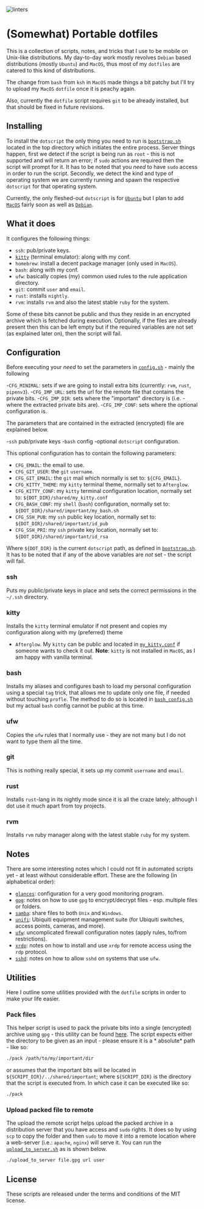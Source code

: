 ![linters](https://github.com/andylamp/dotfiles/workflows/Shell%20Lint/badge.svg)

# (Somewhat) Portable dotfiles

This is a collection of scripts, notes, and tricks that I use to be mobile on Unix-like distributions. My day-to-day
work mostly revolves `Debian` based distributions (mostly `Ubuntu`) and `MacOS`, thus most of my `dotfiles` are catered
to this kind of distributions.

The change from `bash` from `ksh` in `MacOS` made things a bit patchy but I'll try to upload my `MacOS` `dotfile` once
it is peachy again.

Also, currently the `dotfile` script requires `git` to be already installed, but that should be fixed in future
revisions.

## Installing

To install the `dotscript` the only thing you need to run is [`bootstrap.sh`](bootstrap.sh) located in the top directory
which initiates the entire process. Server things happen, first we detect if the script is being run as `root` - this is
not supported and will return an error; if `sudo` actions are required then the script will prompt for it. It has to be
noted that you *need* to have `sudo` access in order to run the script. Secondly, we detect the kind and type of
operating system we are currently running and spawn the respective `dotscript` for that operating system.

Currently, the only fleshed-out `dotscript` is for [`Ubuntu`](ubuntu-distro/dot_script_ubuntu.sh) but I plan to
add [`MacOS`](macos/dot_script_macos.sh) fairly soon as well as [`Debian`](debian-distro/dot_script_debian.sh).

## What it does

It configures the following things:

- `ssh`: pub/private keys.
- [`kitty`](https://github.com/kovidgoyal/kitty) (terminal emulator): along with my conf.
- `homebrew`: install a decent package manager (only used in `MacOS`).
- `bash`: along with my conf.
- `ufw`: basically copies (my) common used rules to the rule application directory.
- `git`: commit `user` and `email`.
- `rust`: installs `nightly`.
- `rvm`: installs `rvm` and also the latest stable `ruby` for the system.

Some of these bits cannot be public and thus they reside in an encrypted archive which is fetched during execution.
Optionally, if the files are already present then this can be left empty but if the required variables are not set (as
explained later on), then the script will fail.

## Configuration

Before executing your *need* to set the parameters in [`config.sh`](notes/xrdp.md) - mainly the following

-`CFG_MINIMAL`: sets if we are going to install extra bits (currently: `rvm`, `rust`, `pipenv3`). -`CFG_IMP_URL`: sets
the url for the remote file that contains the private bits. -`CFG_IMP_DIR`: sets where the "important" directory is
(i.e. - where the extracted private bits are). -`CFG_IMP_CONF`: sets where the optional configuration is.

The parameters that are contained in the extracted (encrypted) file are explained below.

-`ssh` pub/private keys -`bash` config -optional `dotscript` configuration.

This optional configuration has to contain the following parameters:

- `CFG_EMAIL`: the email to use.
- `CFG_GIT_USER`: the `git` `username`.
- `CFG_GIT_EMAIL`: the `git` mail which normally is set to: `${CFG_EMAIL}`.
- `CFG_KITTY_THEME`: my `kitty` terminal theme, normally set to `Afterglow`.
- `CFG_KITTY_CONF`: my `kitty` terminal configuration location, normally set to: `${DOT_DIR}/shared/my_kitty.conf`
- `CFG_BASH_CONF`: my `shell` (`bash`) configuration, normally set to: `${DOT_DIR}/shared/important/my_bash.sh`
- `CFG_SSH_PUB`: my `ssh` public key location, normally set to: `${DOT_DIR}/shared/important/id_pub`
- `CFG_SSH_PRI`: my `ssh` private key location, normally set to: `${DOT_DIR}/shared/important/id_rsa`

Where `${DOT_DIR}` is the current `dotscript` path, as defined in [`bootstrap.sh`](bootstrap.sh). It has to be noted
that if any of the above variables are *not* set - the script will fail.

### ssh

Puts my public/private keys in place and sets the correct permissions in the `~/.ssh` directory.

### kitty

Installs the `kitty` terminal emulator if not present and copies my configuration along with my (preferred) theme

- `Afterglow`. My `kitty` can be public and located in [`my_kitty.conf`](shared/my_kitty.conf) if someone wants to check
  it out. **Note**: `kitty` is not installed in `MacOS`, as I am happy with vanilla terminal.

### bash

Installs my aliases and configures bash to load my personal configuration using a special `tag` trick, that allows me to
update only one file, if needed without touching `profle`. The method to do so is located
in [`bash_config.sh`](shared/bash_config.sh) but my actual `bash` config cannot be public at this time.

### ufw

Copies the `ufw` rules that I normally use - they are not many but I do not want to type them all the time.

### git

This is nothing really special, it sets up my commit `username` and `email`.

### rust

Installs `rust`-lang in its nightly mode since it is all the craze lately; although I dot use it much apart from toy
projects.

### rvm

Installs `rvm` ruby manager along with the latest stable `ruby` for my system.

## Notes

There are some interesting notes which I could not fit in automated scripts yet - at least without considerable effort.
These are the following (in alphabetical order):

- [`glances`](notes/glances.md): configuration for a very good monitoring program.
- [`gpg`](notes/gpg.md): notes on how to use `gpg` to encrypt/decrypt files - esp. multiple files or folders.
- [`samba`](notes/samba.md): share files to both `Unix` and `Windows`.
- [`unifi`](notes/unifi.md): Ubiquiti equipment management suite (for Ubiquiti switches, access points, cameras, and
  more).
- [`ufw`](notes/ufw.md): uncomplicated firewall configuration notes (apply rules, to/from restrictions).
- [`xrdp`](notes/xrdp.md): notes on how to install and use `xrdp` for remote access using the `rdp` protocol.
- [`sshd`](notes/sshd.md): notes on how to allow `sshd` on systems that use `ufw`.

## Utilities

Here I outline some utilities provided with the `dotfile` scripts in order to make your life easier.

### Pack files

This helper script is used to pack the private bits into a single (encrypted) archive using `gpg` - this utility can be
found [here](utils/pack.sh). The script expects either the directory to be given as an input - please ensure it is a *
absolute* path - like so:

```bash
./pack /path/to/my/important/dir
```

or assumes that the important bits will be located in `${SCRIPT_DIR}/../shared/important`; where `${SCRIPT_DIR}` is the
directory that the script is executed from. In which case it can be executed like so:

```bash
./pack
```

### Upload packed file to remote

The upload the remote script helps upload the packed archive in a distribution server that you have access and `sudo`
rights. It does so by using `scp` to copy the folder and then `sudo` to move it into a remote location where a
web-server (i.e.: `apache`, `nginx`) will serve it. You can run the [`upload_to_server.sh`](utils/upload_to_server.sh)
as is shown below.

```bash
./upload_to_server file.gpg url user
```

## License

These scripts are released under the terms and conditions of the MIT license.
